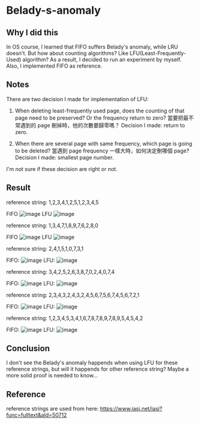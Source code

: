 # Belady-s-anomaly

## Why I did this
In OS course, I learned that FIFO suffers Belady's anomaly, while LRU doesn't.
But how about counting algorithms? Like LFU(Least-Frequently-Used) algorithm?
As a result, I decided to run an experiment by myself.
Also, I implemented FIFO as reference.

## Notes
There are two decision I made for implementation of LFU:
1. When deleting least-frequently used page, does the counting of that page need to be preserved? Or the frequency return to zero? 
當要把最不常遇到的 page 刪掉時，他的次數要歸零嗎？
Decision I made: return to zero.

2. When there are several page with same frequency, which page is going to be deleted?
當遇到 page frequency 一樣大時，如何決定刪哪個 page?
Decision I made: smallest page number.

I'm not sure if these decision are right or not.

## Result
reference string: 1,2,3,4,1,2,5,1,2,3,4,5

FIFO
![image](FIFO.png)
LFU
![image](LFU.png)


reference string: 1,3,4,7,1,8,9,7,6,2,8,0

FIFO
![image](FIFO_1.png)
LFU
![image](LFU_1.png)



reference string: 2,4,1,5,1,0,7,3,1

FIFO:
![image](FIFO_2.png)
LFU:
![image](LFU_2.png)

reference string: 3,4,2,5,2,6,3,8,7,0,2,4,0,7,4

FIFO:
![image](FIFO_3.png)
LFU:
![image](LFU_3.png)

reference string: 2,3,4,3,2,4,3,2,4,5,6,7,5,6,7,4,5,6,7,2,1

FIFO:
![image](FIFO_4.png)
LFU:
![image](LFU_4.png)


reference string: 1,2,3,4,5,3,4,1,6,7,8,7,8,9,7,8,9,5,4,5,4,2

FIFO:
![image](FIFO_5.png)
LFU:
![image](LFU_5.png)

## Conclusion
I don't see the Belady's anomaly happends when using LFU for these reference strings, but will it happends for other reference string? Maybe a more solid proof is needed to know...


## Reference
reference strings are used from here: 
https://www.iasj.net/iasj?func=fulltext&aId=50712 